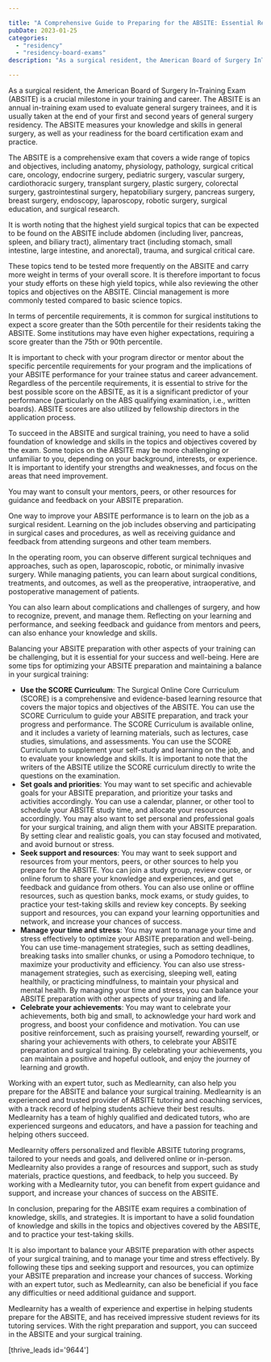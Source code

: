 ```yaml
---

title: "A Comprehensive Guide to Preparing for the ABSITE: Essential Resources and High-Yield Topics for Surgical Residents"
pubDate: 2023-01-25
categories: 
  - "residency"
  - "residency-board-exams"
description: "As a surgical resident, the American Board of Surgery InTraining Exam (ABSITE) is a crucial milestone in your training and career. The ABSITE is an annual "

---
```



As a surgical resident, the American Board of Surgery In-Training Exam (ABSITE) is a crucial milestone in your training and career. The ABSITE is an annual in-training exam used to evaluate general surgery trainees, and it is usually taken at the end of your first and second years of general surgery residency. The ABSITE measures your knowledge and skills in general surgery, as well as your readiness for the board certification exam and practice.

The ABSITE is a comprehensive exam that covers a wide range of topics and objectives, including anatomy, physiology, pathology, surgical critical care, oncology, endocrine surgery, pediatric surgery, vascular surgery, cardiothoracic surgery, transplant surgery, plastic surgery, colorectal surgery, gastrointestinal surgery, hepatobiliary surgery, pancreas surgery, breast surgery, endoscopy, laparoscopy, robotic surgery, surgical education, and surgical research.

It is worth noting that the highest yield surgical topics that can be expected to be found on the ABSITE include abdomen (including liver, pancreas, spleen, and biliary tract), alimentary tract (including stomach, small intestine, large intestine, and anorectal), trauma, and surgical critical care.

These topics tend to be tested more frequently on the ABSITE and carry more weight in terms of your overall score. It is therefore important to focus your study efforts on these high yield topics, while also reviewing the other topics and objectives on the ABSITE. Clincial management is more commonly tested compared to basic science topics.

In terms of percentile requirements, it is common for surgical institutions to expect a score greater than the 50th percentile for their residents taking the ABSITE. Some institutions may have even higher expectations, requiring a score greater than the 75th or 90th percentile.

It is important to check with your program director or mentor about the specific percentile requirements for your program and the implications of your ABSITE performance for your trainee status and career advancement. Regardless of the percentile requirements, it is essential to strive for the best possible score on the ABSITE, as it is a significant predictor of your performance (particularly on the ABS qualifying examination, i.e., written boards). ABSITE scores are also utilized by fellowship directors in the application process.

To succeed in the ABSITE and surgical training, you need to have a solid foundation of knowledge and skills in the topics and objectives covered by the exam. Some topics on the ABSITE may be more challenging or unfamiliar to you, depending on your background, interests, or experience. It is important to identify your strengths and weaknesses, and focus on the areas that need improvement.

You may want to consult your mentors, peers, or other resources for guidance and feedback on your ABSITE preparation.

One way to improve your ABSITE performance is to learn on the job as a surgical resident. Learning on the job includes observing and participating in surgical cases and procedures, as well as receiving guidance and feedback from attending surgeons and other team members.

In the operating room, you can observe different surgical techniques and approaches, such as open, laparoscopic, robotic, or minimally invasive surgery. While managing patients, you can learn about surgical conditions, treatments, and outcomes, as well as the preoperative, intraoperative, and postoperative management of patients.

You can also learn about complications and challenges of surgery, and how to recognize, prevent, and manage them. Reflecting on your learning and performance, and seeking feedback and guidance from mentors and peers, can also enhance your knowledge and skills.

Balancing your ABSITE preparation with other aspects of your training can be challenging, but it is essential for your success and well-being. Here are some tips for optimizing your ABSITE preparation and maintaining a balance in your surgical training:

- **Use the SCORE Curriculum**: The Surgical Online Core Curriculum (SCORE) is a comprehensive and evidence-based learning resource that covers the major topics and objectives of the ABSITE. You can use the SCORE Curriculum to guide your ABSITE preparation, and track your progress and performance. The SCORE Curriculum is available online, and it includes a variety of learning materials, such as lectures, case studies, simulations, and assessments. You can use the SCORE Curriculum to supplement your self-study and learning on the job, and to evaluate your knowledge and skills. It is important to note that the writers of the ABSITE utilize the SCORE curriculum directly to write the questions on the examination.
- **Set goals and priorities**: You may want to set specific and achievable goals for your ABSITE preparation, and prioritize your tasks and activities accordingly. You can use a calendar, planner, or other tool to schedule your ABSITE study time, and allocate your resources accordingly. You may also want to set personal and professional goals for your surgical training, and align them with your ABSITE preparation. By setting clear and realistic goals, you can stay focused and motivated, and avoid burnout or stress.
- **Seek support and resources**: You may want to seek support and resources from your mentors, peers, or other sources to help you prepare for the ABSITE. You can join a study group, review course, or online forum to share your knowledge and experiences, and get feedback and guidance from others. You can also use online or offline resources, such as question banks, mock exams, or study guides, to practice your test-taking skills and review key concepts. By seeking support and resources, you can expand your learning opportunities and network, and increase your chances of success.
- **Manage your time and stress**: You may want to manage your time and stress effectively to optimize your ABSITE preparation and well-being. You can use time-management strategies, such as setting deadlines, breaking tasks into smaller chunks, or using a Pomodoro technique, to maximize your productivity and efficiency. You can also use stress-management strategies, such as exercising, sleeping well, eating healthily, or practicing mindfulness, to maintain your physical and mental health. By managing your time and stress, you can balance your ABSITE preparation with other aspects of your training and life.
- **Celebrate your achievements**: You may want to celebrate your achievements, both big and small, to acknowledge your hard work and progress, and boost your confidence and motivation. You can use positive reinforcement, such as praising yourself, rewarding yourself, or sharing your achievements with others, to celebrate your ABSITE preparation and surgical training. By celebrating your achievements, you can maintain a positive and hopeful outlook, and enjoy the journey of learning and growth.

Working with an expert tutor, such as Medlearnity, can also help you prepare for the ABSITE and balance your surgical training. Medlearnity is an experienced and trusted provider of ABSITE tutoring and coaching services, with a track record of helping students achieve their best results. Medlearnity has a team of highly qualified and dedicated tutors, who are experienced surgeons and educators, and have a passion for teaching and helping others succeed.

Medlearnity offers personalized and flexible ABSITE tutoring programs, tailored to your needs and goals, and delivered online or in-person. Medlearnity also provides a range of resources and support, such as study materials, practice questions, and feedback, to help you succeed. By working with a Medlearnity tutor, you can benefit from expert guidance and support, and increase your chances of success on the ABSITE.

In conclusion, preparing for the ABSITE exam requires a combination of knowledge, skills, and strategies. It is important to have a solid foundation of knowledge and skills in the topics and objectives covered by the ABSITE, and to practice your test-taking skills.

It is also important to balance your ABSITE preparation with other aspects of your surgical training, and to manage your time and stress effectively. By following these tips and seeking support and resources, you can optimize your ABSITE preparation and increase your chances of success. Working with an expert tutor, such as Medlearnity, can also be beneficial if you face any difficulties or need additional guidance and support.

Medlearnity has a wealth of experience and expertise in helping students prepare for the ABSITE, and has received impressive student reviews for its tutoring services. With the right preparation and support, you can succeed in the ABSITE and your surgical training.

\[thrive\_leads id='9644'\]
